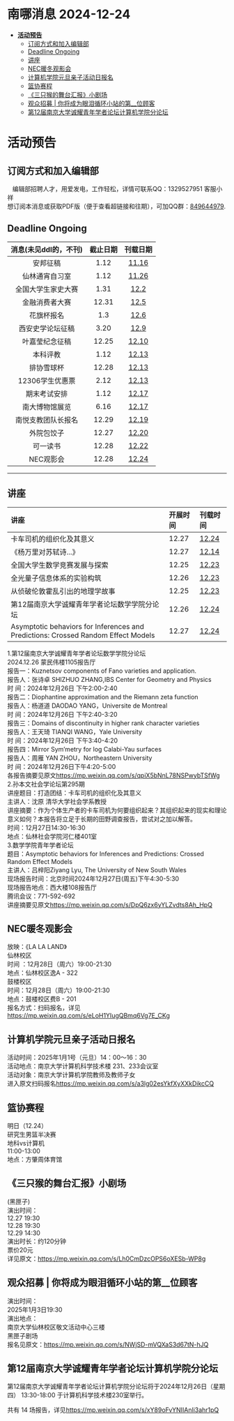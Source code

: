 # 南哪消息 2024-12-24

-   <a href="#活动预告" id="toc-活动预告"><strong>活动预告</strong></a>
    -   <a href="#订阅方式和加入编辑部"
        id="toc-订阅方式和加入编辑部">订阅方式和加入编辑部</a>
    -   <a href="#deadline-ongoing" id="toc-deadline-ongoing">Deadline
        Ongoing</a>
    -   <a href="#讲座" id="toc-讲座">讲座</a>
    -   <a href="#nec暖冬观影会" id="toc-nec暖冬观影会">NEC暖冬观影会</a>
    -   <a href="#计算机学院元旦亲子活动日报名"
        id="toc-计算机学院元旦亲子活动日报名">计算机学院元旦亲子活动日报名</a>
    -   <a href="#篮协赛程" id="toc-篮协赛程">篮协赛程</a>
    -   <a href="#三只猴的舞台汇报小剧场"
        id="toc-三只猴的舞台汇报小剧场">《三只猴的舞台汇报》小剧场</a>
    -   <a href="#观众招募-你将成为眼泪循环小站的第__位顾客"
        id="toc-观众招募-你将成为眼泪循环小站的第__位顾客">观众招募 |
        你将成为眼泪循环小站的第__位顾客</a>
    -   <a href="#第12届南京大学诚耀青年学者论坛计算机学院分论坛"
        id="toc-第12届南京大学诚耀青年学者论坛计算机学院分论坛">第12届南京大学诚耀青年学者论坛计算机学院分论坛</a>

# **活动预告**

## 订阅方式和加入编辑部

   编辑部招聘人才，用爱发电，工作轻松，详情可联系QQ：1329527951
客服小祥  
想订阅本消息或获取PDF版（便于查看超链接和往期），可加QQ群：[849644979](https://qm.qq.com/q/VXIW7fgsEe).

## Deadline Ongoing

| 消息(未见ddl的，不刊) | 截止日期 |                      刊载日期                      |
|:---------------------:|:--------:|:--------------------------------------------------:|
|       安邦征稿        |   1.12   | [11.16](https://nik-nul.github.io/news/2024-11-16) |
|    仙林通宵自习室     |   1.12   | [11.26](https://nik-nul.github.io/news/2024-11-26) |
|  全国大学生家史大赛   |   1.31   | [12.2](https://nik-nul.github.io/news/2024-12-02)  |
|    金融消费者大赛     |  12.31   | [12.5](https://nik-nul.github.io/news/2024-12-05)  |
|      花旗杯报名       |   1.3    | [12.6](https://nik-nul.github.io/news/2024-12-06)  |
|   西安史学论坛征稿    |   3.20   | [12.9](https://nik-nul.github.io/news/2024-12-09)  |
|    叶嘉莹纪念征稿     |  12.25   | [12.10](https://nik-nul.github.io/news/2024-12-10) |
|       本科评教        |   1.12   | [12.13](https://nik-nul.github.io/news/2024-12-13) |
|      排协雪球杯       |  12.28   | [12.13](https://nik-nul.github.io/news/2024-12-13) |
|    12306学生优惠票    |   2.12   | [12.13](https://nik-nul.github.io/news/2024-12-13) |
|     期末考试安排      |   1.12   | [12.17](https://nik-nul.github.io/news/2024-12-17) |
|    南大博物馆展览     |   6.16   | [12.17](https://nik-nul.github.io/news/2024-12-17) |
|  南悦支教团队长报名   |  12.29   | [12.19](https://nik-nul.github.io/news/2024-12-19) |
|      外院包饺子       |  12.27   | [12.20](https://nik-nul.github.io/news/2024-12-20) |
|       可一读书        |  12.28   | [12.22](https://nik-nul.github.io/news/2024-12-22) |
|       NEC观影会       |  12.28   | [12.24](https://nik-nul.github.io/news/2024-12-24) |

------------------------------------------------------------------------

## 讲座

| 讲座                                                                              | 开展时间 | 刊载时间                                           |
|:----------------------------------------------------------------------------------|:---------|:---------------------------------------------------|
| 卡车司机的组织化及其意义                                                          | 12.27    | [12.24](https://nik-nul.github.io/news/2024-12-24) |
| 《杨万里对苏轼诗...》                                                             | 12.27    | [12.14](https://nik-nul.github.io/news/2024-12-14) |
| 全国大学生数学竞赛发展与探索                                                      | 12.25    | [12.23](https://nik-nul.github.io/news/2024-12-23) |
| 全光量子信息体系的实验构筑                                                        | 12.26    | [12.23](https://nik-nul.github.io/news/2024-12-23) |
| 从侦破伦敦霍乱引出的地理学故事                                                    | 12.25    | [12.23](https://nik-nul.github.io/news/2024-12-23) |
| 第12届南京大学诚耀青年学者论坛数学学院分论坛                                      | 12.26    | [12.24](https://nik-nul.github.io/news/2024-12-24) |
| Asymptotic behaviors for Inferences and Predictions: Crossed Random Effect Models | 12.27    | [12.24](https://nik-nul.github.io/news/2024-12-24) |

1.第12届南京大学诚耀青年学者论坛数学学院分论坛  
2024.12.26 蒙民伟楼1105报告厅  
报告一：Kuznetsov components of Fano varieties and application.  
报告人：张诗卓 SHIZHUO ZHANG,IBS Center for Geometry and Physics  
时 间：2024年12月26日 下午2:00-2:40  
报告二：Diophantine approximation and the Riemann zeta function  
报告人：杨道道 DAODAO YANG，Universite de Montreal  
时 间：2024年12月26日 下午2:40-3:20  
报告三：Domains of discontinuity in higher rank character varieties  
报告人：王天琦 TIANQI WANG，Yale University  
时 间：2024年12月26日 下午3:40-4:20  
报告四：Mirror Sym’metry for log Calabi-Yau surfaces  
报告人：周雁 YAN ZHOU，Northeastern University  
时 间：2024年12月26日下午4:20-5:00  
各报告摘要见原文<https://mp.weixin.qq.com/s/qpiX5bNnL78NSPwybTSfWg>  
2.孙本文社会学论坛第295期  
讲座题目：打造团结：卡车司机的组织化及其意义  
主讲人：沈原 清华大学社会学系教授  
讲座摘要：作为个体生产者的卡车司机为何要组织起来？其组织起来的现实和理论意义如何？本报告将立足于长期的田野调查报告，尝试对之加以解答。  
时间：12月27日14:30-16:30  
地点：仙林社会学院河仁楼401室  
3.数学学院青年学者论坛  
题目：Asymptotic behaviors for Inferences and Predictions: Crossed
Random Effect Models  
主讲人：吕梓阳Ziyang Lyu, The University of New South Wales  
现场报告时间：北京时间2024年12月27日(周五)下午4:30-5:30  
现场报告地点：西大楼108报告厅  
腾讯会议：771-592-692  
讲座摘要见原文<https://mp.weixin.qq.com/s/DpQ6zx6yYLZvdts8Ah_HpQ>  

## NEC暖冬观影会

放映：《LA LA LAND》  
仙林校区  
时间 ：12月28日（周六）19:00-21:30  
地点：仙林校区逸A - 322  
鼓楼校区  
时间：12月28日（周六）19:00-21:30  
地点：鼓楼校区费B - 201  
报名方式：扫码报名，详见<https://mp.weixin.qq.com/s/eLoH1YIugQBmq6Vg7E_CKg>

## 计算机学院元旦亲子活动日报名

活动时间：2025年1月1号（元旦）14：00～16：30  
活动地点：南京大学计算机科学技术楼 231、233会议室  
活动对象：南京大学计算机学院教师及教师子女  
进入原文扫码报名<https://mp.weixin.qq.com/s/a3lg02esYkfXyXXkDikcCQ>  

## 篮协赛程

明日（12.24）  
研究生男篮半决赛  
地科vs计算机  
11:00-13:00  
地点：方肇周体育馆

## 《三只猴的舞台汇报》小剧场

(黑匣子)  
演出时间：  
12.27 19:30  
12.28 19:30  
12.29 14:30  
演出时长：约120分钟  
票价20元  
详见原文：<https://mp.weixin.qq.com/s/Lh0CmDzcOPS6oXESb-WP8g>

## 观众招募 \| 你将成为眼泪循环小站的第\_\_位顾客

演出时间：  
2025年1月3日19:30  
演出地点：  
南京大学仙林校区敬文活动中心三楼  
黑匣子剧场  
报名见原文：<https://mp.weixin.qq.com/s/NWjSD-mVQXaS3d67tN-hJQ>

## 第12届南京大学诚耀青年学者论坛计算机学院分论坛

第12届南京大学诚耀青年学者论坛计算机学院分论坛将于2024年12月26日（星期四）
13:30-18:00 于计算机科学技术楼230室举行。

共有 14 场报告，详见<https://mp.weixin.qq.com/s/xY89oFvYNIIAnli3ahr1pQ>
